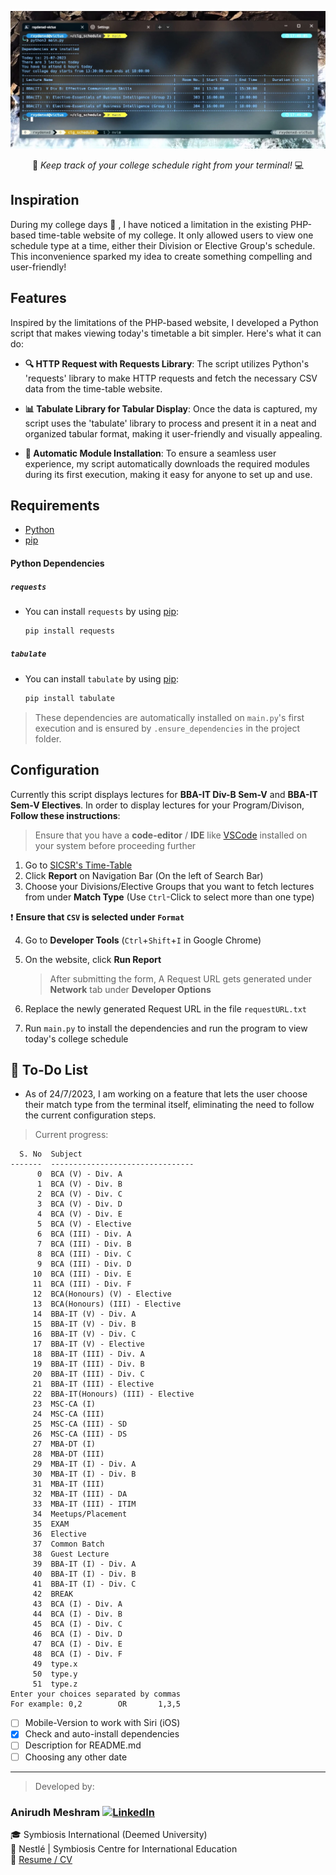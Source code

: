![screenshot](./screenshots/screenshot.jpg)

<center>🎒 <i> Keep track of your college schedule right from your terminal! </i> 💻</center>

## Inspiration

During my college days 🎒 , I have noticed a limitation in the existing PHP-based time-table website of my college. It only allowed users to view one schedule type at a time, either their Division or Elective Group's schedule. This inconvenience sparked my idea to create something compelling and user-friendly!

## Features

Inspired by the limitations of the PHP-based website, I developed a Python script that makes viewing today's timetable a bit simpler. Here's what it can do:

- **🔍 HTTP Request with Requests Library**: The script utilizes Python's 'requests' library to make HTTP requests and fetch the necessary CSV data from the time-table website.

- **📊 Tabulate Library for Tabular Display**: Once the data is captured, my script uses the 'tabulate' library to process and present it in a neat and organized tabular format, making it user-friendly and visually appealing.

- **🔄 Automatic Module Installation**: To ensure a seamless user experience, my script automatically downloads the required modules during its first execution, making it easy for anyone to set up and use.

## Requirements

- [Python](https://python.org/downloads)
- [pip](https://pypi.org/project/pip/)

#### Python Dependencies

##### `requests`

- You can install `requests` by using [pip](https://pypi.org/project/pip/):

  ```python
  pip install requests
  ```

##### `tabulate`

- You can install `tabulate` by using [pip](https://pypi.org/project/pip/):

  ```python
  pip install tabulate
  ```

> These dependencies are automatically installed on `main.py`'s first execution and is ensured by `.ensure_dependencies` in the project folder.

## Configuration

Currently this script displays lectures for **BBA-IT Div-B Sem-V** and **BBA-IT Sem-V Electives**. In order to display lectures for your Program/Divison, **Follow these instructions**:

> Ensure that you have a **code-editor** / **IDE** like [VSCode](https://code.visualstudio.com/download) installed on your system before proceeding further

1. Go to [SICSR's Time-Table](http://time-table.sicsr.ac.in)
2. Click **Report** on Navigation Bar (On the left of Search Bar)
3. Choose your Divisions/Elective Groups that you want to fetch lectures from under **Match Type** (Use `Ctrl`-Click to select more than one type)

❗ **Ensure that `CSV` is selected under `Format`**

4. Go to **Developer Tools** (`Ctrl`+`Shift`+`I` in Google Chrome)
5. On the website, click **Run Report**

   > After submitting the form, A Request URL gets generated under **Network** tab under **Developer Options**

6. Replace the newly generated Request URL in the file `requestURL.txt`

7. Run `main.py` to install the dependencies and run the program to view today's college schedule

## 📝 To-Do List

- As of 24/7/2023, I am working on a feature that lets the user choose their match type from the terminal itself, eliminating the need to follow the current configuration steps.

> Current progress:

```
  S. No  Subject
-------  --------------------------------
      0  BCA (V) - Div. A
      1  BCA (V) - Div. B
      2  BCA (V) - Div. C
      3  BCA (V) - Div. D
      4  BCA (V) - Div. E
      5  BCA (V) - Elective
      6  BCA (III) - Div. A
      7  BCA (III) - Div. B
      8  BCA (III) - Div. C
      9  BCA (III) - Div. D
     10  BCA (III) - Div. E
     11  BCA (III) - Div. F
     12  BCA(Honours) (V) - Elective
     13  BCA(Honours) (III) - Elective
     14  BBA-IT (V) - Div. A
     15  BBA-IT (V) - Div. B
     16  BBA-IT (V) - Div. C
     17  BBA-IT (V) - Elective
     18  BBA-IT (III) - Div. A
     19  BBA-IT (III) - Div. B
     20  BBA-IT (III) - Div. C
     21  BBA-IT (III) - Elective
     22  BBA-IT(Honours) (III) - Elective
     23  MSC-CA (I)
     24  MSC-CA (III)
     25  MSC-CA (III) - SD
     26  MSC-CA (III) - DS
     27  MBA-DT (I)
     28  MBA-DT (III)
     29  MBA-IT (I) - Div. A
     30  MBA-IT (I) - Div. B
     31  MBA-IT (III)
     32  MBA-IT (III) - DA
     33  MBA-IT (III) - ITIM
     34  Meetups/Placement
     35  EXAM
     36  Elective
     37  Common Batch
     38  Guest Lecture
     39  BBA-IT (I) - Div. A
     40  BBA-IT (I) - Div. B
     41  BBA-IT (I) - Div. C
     42  BREAK
     43  BCA (I) - Div. A
     44  BCA (I) - Div. B
     45  BCA (I) - Div. C
     46  BCA (I) - Div. D
     47  BCA (I) - Div. E
     48  BCA (I) - Div. F
     49  type.x
     50  type.y
     51  type.z
Enter your choices separated by commas
For example: 0,2        OR       1,3,5
```

- [ ] Mobile-Version to work with Siri (iOS)
- [x] Check and auto-install dependencies
- [ ] Description for README.md
- [ ] Choosing any other date

---

> Developed by:

### Anirudh Meshram [![LinkedIn](https://icons-for-free.com/iconfiles/png/32/linkedin+square+icon-1320168278649782468.png)](https://www.linkedin.com/in/anirudh-meshram/)

🎓 Symbiosis International (Deemed University)\
💼 Nestlé | Symbiosis Centre for International Education\
📄 [Resume / CV](https://docs.google.com/document/d/1DNtgwjOoLIUEXjDqhiM5x3OZc3uJmC9BC4-K7pix5dM/edit)
